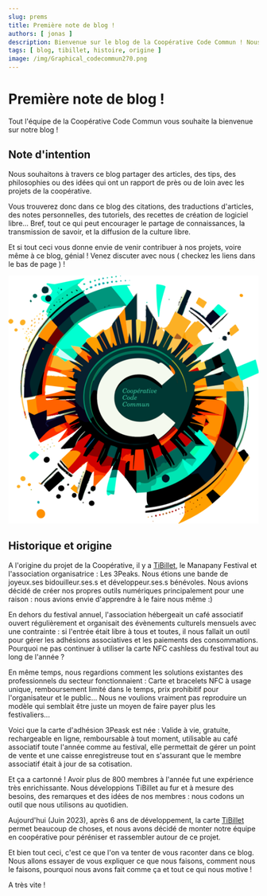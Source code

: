 ```yaml
---
slug: prems
title: Première note de blog !
authors: [ jonas ]
description: Bienvenue sur le blog de la Coopérative Code Commun ! Nous allons essayer de vous expliquer ce que nous faisons, comment nous le faisons, pourquoi nous avons fait comme ça et tout ce qui nous motive !
tags: [ blog, tibillet, histoire, origine ]
image: /img/Graphical_codecommun270.png
---
```


# Première note de blog !

Tout l'équipe de la Coopérative Code Commun vous souhaite la bienvenue sur notre blog !


## Note d'intention

Nous souhaitons à travers ce blog partager des articles, des tips, des philosophies ou des idées qui ont un rapport de
près ou de loin avec les projets de la coopérative.

Vous trouverez donc dans ce blog des citations, des traductions d'articles, des notes personnelles, des tutoriels, des
recettes de création de logiciel libre... Bref, tout ce qui peut encourager le partage de connaissances, la
transmission de savoir, et la diffusion de la culture libre.

Et si tout ceci vous donne envie de venir contribuer à nos projets, voire même à ce blog, génial ! Venez discuter avec
nous ( checkez les liens dans le bas de page ) !

![/img/Graphical_codecommun540.png](/img/Graphical_codecommun540.png)


## Historique et origine

A l'origine du projet de la Coopérative, il y a [TiBillet](https://tibillet.org), le Manapany Festival et l'association
organisatrice : Les 3Peaks. Nous étions une bande de joyeux.ses bidouilleur.ses.s et développeur.ses.s bénévoles. Nous
avions décidé de créer nos propres outils numériques principalement pour une raison : nous avions envie d'apprendre à le
faire nous même :)

En dehors du festival annuel, l'association hébergeait un café associatif ouvert régulièrement et organisait des
évènements culturels mensuels avec une contrainte : si l'entrée était libre à tous et toutes, il nous fallait un outil
pour gérer les adhésions associatives et les paiements des consommations. Pourquoi ne pas continuer à utiliser la carte
NFC cashless du festival tout au long de l'année ?

En même temps, nous regardions comment les solutions existantes des professionnels du secteur fonctionnaient : Carte et
bracelets NFC à usage unique, remboursement limité dans le temps, prix prohibitif pour l'organisateur et le public...
Nous ne voulions vraiment pas reproduire un modèle qui semblait être juste un moyen de faire payer plus les
festivaliers...

Voici que la carte d'adhésion 3Peask est née : Valide à vie, gratuite, rechargeable en ligne, remboursable à tout
moment, utilisable au café associatif toute l'année comme au festival, elle permettait de gérer un point de vente et une
caisse enregistreuse tout en s'assurant que le membre associatif était à jour de sa cotisation.

Et ça a cartonné ! Avoir plus de 800 membres à l'année fut une expérience très enrichissante. Nous développions TiBillet
au fur et à mesure des besoins, des remarques et des idées de nos membres : nous codons un outil que nous utilisons au
quotidien.

Aujourd'hui (Juin 2023), après 6 ans de développement, la carte [TiBillet](https://tibillet.org) permet beaucoup de
choses, et nous avons décidé de monter notre équipe en coopérative pour péréniser et rassembler autour de ce projet.

Et bien tout ceci, c'est ce que l'on va tenter de vous raconter dans ce blog. Nous allons essayer de vous expliquer ce
que nous faisons, comment nous le faisons, pourquoi nous avons fait comme ça et tout ce qui nous motive !

A très vite !

